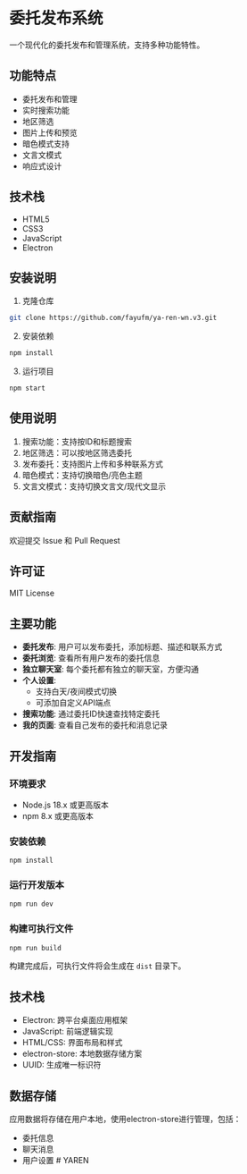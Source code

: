 # 委托发布系统

一个现代化的委托发布和管理系统，支持多种功能特性。

## 功能特点

- 委托发布和管理
- 实时搜索功能
- 地区筛选
- 图片上传和预览
- 暗色模式支持
- 文言文模式
- 响应式设计

## 技术栈

- HTML5
- CSS3
- JavaScript
- Electron

## 安装说明

1. 克隆仓库
```bash
git clone https://github.com/fayufm/ya-ren-wn.v3.git
```

2. 安装依赖
```bash
npm install
```

3. 运行项目
```bash
npm start
```

## 使用说明

1. 搜索功能：支持按ID和标题搜索
2. 地区筛选：可以按地区筛选委托
3. 发布委托：支持图片上传和多种联系方式
4. 暗色模式：支持切换暗色/亮色主题
5. 文言文模式：支持切换文言文/现代文显示

## 贡献指南

欢迎提交 Issue 和 Pull Request

## 许可证

MIT License

## 主要功能

- **委托发布**: 用户可以发布委托，添加标题、描述和联系方式
- **委托浏览**: 查看所有用户发布的委托信息
- **独立聊天室**: 每个委托都有独立的聊天室，方便沟通
- **个人设置**: 
  - 支持白天/夜间模式切换
  - 可添加自定义API端点
- **搜索功能**: 通过委托ID快速查找特定委托
- **我的页面**: 查看自己发布的委托和消息记录

## 开发指南

### 环境要求

- Node.js 18.x 或更高版本
- npm 8.x 或更高版本

### 安装依赖

```bash
npm install
```

### 运行开发版本

```bash
npm run dev
```

### 构建可执行文件

```bash
npm run build
```

构建完成后，可执行文件将会生成在 `dist` 目录下。

## 技术栈

- Electron: 跨平台桌面应用框架
- JavaScript: 前端逻辑实现
- HTML/CSS: 界面布局和样式
- electron-store: 本地数据存储方案
- UUID: 生成唯一标识符

## 数据存储

应用数据将存储在用户本地，使用electron-store进行管理，包括：

- 委托信息
- 聊天消息
- 用户设置 # YAREN
